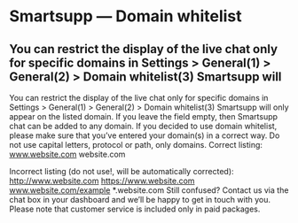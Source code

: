 # Smartsupp — Domain whitelist
## You can restrict the display of the live chat only for specific domains in Settings > General(1) > General(2) > Domain whitelist(3) Smartsupp will
You can restrict the display of the live chat only for specific domains in Settings > General(1) > General(2) > Domain whitelist(3) 
Smartsupp will only appear on the listed domain. If you leave the field empty, then Smartsupp chat can be added to any domain.
If you decided to use domain whitelist, please make sure that you’ve entered your domain(s) in a correct way. Do not use capital letters, protocol or path, only domains.
Correct listing:
www.website.com
website.com

Incorrect listing (do not use!, will be automatically corrected):
http://www.website.com
https://www.website.com
www.website.com/example
*.website.com
Still confused? Contact us via the chat box in your dashboard and we’ll be happy to get in touch with you. Please note that customer service is included only in paid packages.


